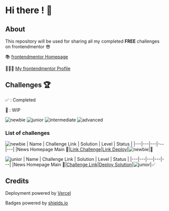 # Hi there ! 👋

## About

This repository will be used for sharing all my completed **FREE** challenges on frontendmentor 😎

📚 [frontendmentor Homepage](https://www.frontendmentor.io)

👨🏻‍💻 [My frontendmentor Profile](https://www.frontendmentor.io/profile/mikhael7)

## Challenges 🏆

✅ : Completed

🔨 : WIP

![newbie](https://img.shields.io/badge/1-NEWBIE-cyan)
![junior](https://img.shields.io/badge/2-JUNIOR-green)
![intermediate](https://img.shields.io/badge/3-INTERMEDIATE-yellow)
![advanced](https://img.shields.io/badge/4-ADVANCED-orange)

### List of challenges

![newbie](https://img.shields.io/badge/1-NEWBIE-cyan)
| Name | Challenge Link | Solution | Level | Status |
|---|---|---|---|---|
|News Homepage Main 📰|[Link Challenge](https://www.frontendmentor.io/challenges/product-preview-card-component-GO7UmttRfa)|[Link Deploy](https://product-preview-card-component-main-black.vercel.app/)|![newbie](https://img.shields.io/badge/1-NEWBIE-cyan)|🔨

![junior](https://img.shields.io/badge/2-JUNIOR-green)
| Name | Challenge Link | Solution | Level | Status |
|---|---|---|---|---|
|News Homepage Main 📰|[Challenge Link](https://www.frontendmentor.io/challenges/news-homepage-H6SWTa1MFl)|[Deploy Solution](https://news-homepage-main-5knyu64fg-mikhael7.vercel.app)|![junior](https://img.shields.io/badge/2-JUNIOR-green)|✅

## Credits

Deployment powered by [Vercel](https://vercel.com/)

Badges powered by [shields.io](https://shields.io/)
